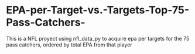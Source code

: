 # EPA-per-Target-vs.-Targets-Top-75-Pass-Catchers-
This is a NFL proyect using nfl_data_py to acquire epa per targets for the 75 pass catchers, ordered by total EPA from that player
